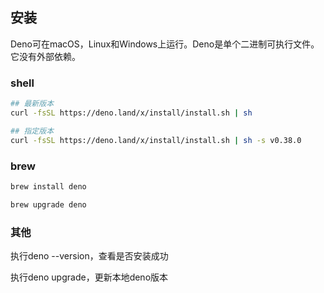 ## 安装

Deno可在macOS，Linux和Windows上运行。Deno是单个二进制可执行文件。它没有外部依赖。

### shell

```sh
## 最新版本
curl -fsSL https://deno.land/x/install/install.sh | sh

## 指定版本
curl -fsSL https://deno.land/x/install/install.sh | sh -s v0.38.0
```

### brew

```sh
brew install deno

brew upgrade deno
```

### 其他

执行deno --version，查看是否安装成功

执行deno upgrade，更新本地deno版本
